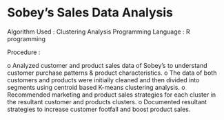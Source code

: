 # Sobey’s Sales Data Analysis 

Algorithm Used : Clustering Analysis
Programming Language : R programming

Procedure : 

o Analyzed customer and product sales data of Sobey’s to understand customer purchase patterns & product characteristics.
o The data of both customers and products were initially cleaned and then divided into segments using centroid based K-means     clustering analysis.
o Recommended marketing and product sales strategies for each cluster in the resultant customer and products clusters.
o Documented resultant strategies to increase customer footfall and boost product sales.
